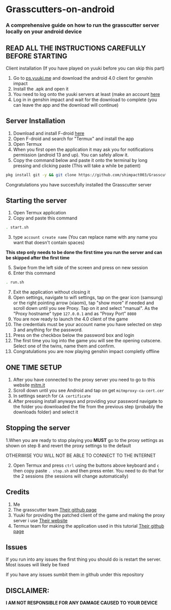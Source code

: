 # Grasscutters-on-android
### A comprehensive guide on how to run the grasscutter server locally on your android device 
## **READ ALL THE INSTRUCTIONS CAREFULLY BEFORE STARTING**

Client installation (If you have played on yuuki before you can skip this part)
1. Go to [ps.yuuki.me](https://ps.yuuki.me/game/genshin-impact) and download the android 4.0 client for genshin impact
2. Install the .apk and open it
3. You need to log onto the yuuki servers at least (make an account [here](https://ps.yuuki.me/account/register?type=web)
4. Log in in genshin impact and wait for the download to complete (you can leave the app and the download will continue)

## Server Installation 
1. Download and install F-droid [here](https://f-droid.org/)
2. Open F-droid and search for "Termux" and install the app
3. Open Termux
4. When you first open the application it may ask you for notifications permission (android 13 and up). You can safely allow it.
7. Copy the command below and paste it onto the terminal by long pressing and clicking paste (This will take a while be patient)
```sh
pkg install git -y && git clone https://github.com/shimpact003/Grasscutters-on-android/ && cd Grasscutters-on-android && . install.sh
```
Congratulations you have succesfully installed the Grasscutter server

## Starting the server
1. Open Termux application
2. Copy and paste this command
```sh
. start.sh
```
3. type ```account create name``` (You can replace name with any name you want that doesn't contain spaces)

**This step only needs to be done the first time you run the server and can be skipped after the first time** 

5. Swipe from the left side of the screen and press on new session
6. Enter this command
```sh
. run.sh
```
7. Exit the application without closing it
8. Open settings, navigate to wifi settings, tap on the gear icon (samsung) or the right pointing arrow (xiaomi), tap "show more" if needed and scroll down until you see Proxy. Tap on it and select "manual". As the "Proxy hostname" type ```127.0.0.1``` and as "Proxy Port" ```8080```
9. You are now ready to launch the 4.0 client of the game
10. The credentials must be your account name you have selected on step 3 and anything for the password.
11. Press on the checkbox below the password box and login
12. The first time you log into the game you will see the opening cutscene. Select one of the twins, name them and confirm.
13. Congratulations you are now playing genshin impact completly offline 
## ONE TIME SETUP
1. After you have connected to the proxy server you need to go to this website [mitm.it](http://mitm.it)
2. Scroll down until you see Android and tap on get ```mitmproxy-ca-cert.cer```
3. In settings search for ```CA certificate```
4. After pressing install anyways and providing your password navigate to the folder you downloaded the file from the previous step (probably the downloads folder) and select it

## Stopping the server
1.When you are ready to stop playing you **MUST** go to the proxy settings as shown on step 8 and revert the proxy settings to the default

OTHERWISE YOU WILL NOT BE ABLE TO CONNECT TO THE INTERNET

2. Open Termux and press ```ctrl``` using the buttons above keyboard and ```c``` then copy paste ```. stop.sh``` and then press enter. You need to do that for the 2 sessions (the sessions will change automatically)

## Credits 
1. Me
2. The grasscutter team [Their github page](https://github.com/Grasscutters/Grasscutter)
3. Yuuki for providing the patched client of the game and making the proxy server i use [Their website](http://ps.yuuki.me/)
4. Termux team for making the application used in this tutorial [Their github page](https://github.com/termux/termux-app) 
## Issues
If you run into any issues the first thing you should do is restart the server. Most issues will likely be fixed 

If you have any issues sumbit them in github under this repository

## DISCLAIMER:
**I AM NOT RESPONSIBLE FOR ANY DAMAGE CAUSED TO YOUR DEVICE**








